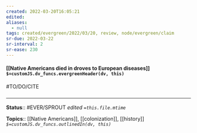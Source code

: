 ```yaml
---
created: 2022-03-20T16:05:21 
edited: 
aliases:
  - null
tags: created/evergreen/2022/03/20, review, node/evergreen/claim
sr-due: 2022-03-22
sr-interval: 2
sr-ease: 230
---
```


#### [[Native Americans died in droves to European diseases]] `$=customJS.dv_funcs.evergreenHeader(dv, this)`

#TO/DO/CITE 

### <hr class="footnote"/>

**Status**:: #EVER/SPROUT
*edited `=this.file.mtime`*

**Topics**:: [[Native Americans]], [[colonization]], [[history]]
*`$=customJS.dv_funcs.outlinedIn(dv, this)`*
